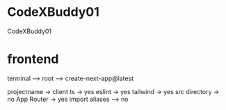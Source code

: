 # CodeXBuddy01
 CodeXBuddy01 


# frontend

<!-- Lecture 1 -->
terminal --> root --> create-next-app@latest

projectname  -> client
ts -> yes
eslint -> yes
tailwind -> yes
src directory -> no
App Router -> yes
import aliases  --> no